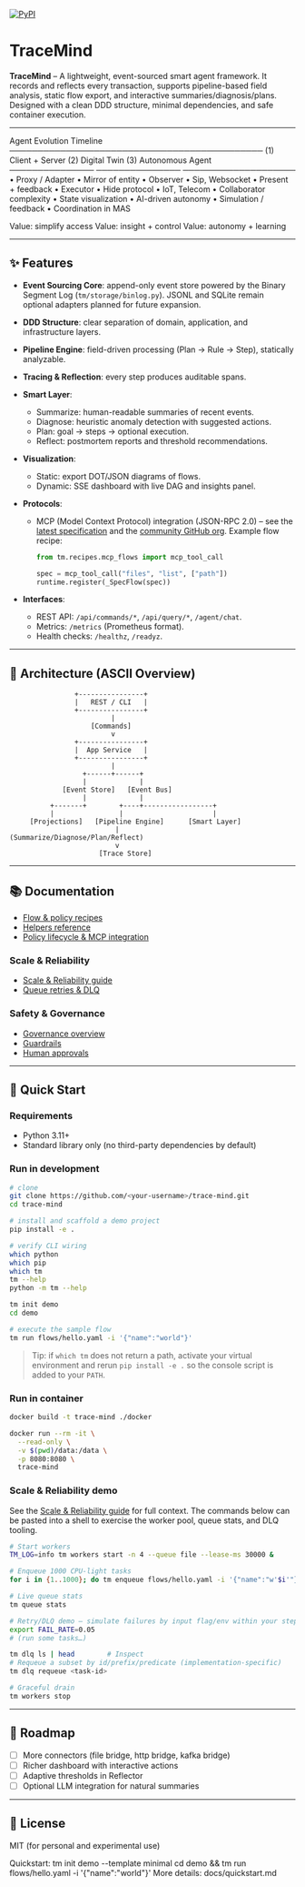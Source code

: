 [![PyPI](https://img.shields.io/pypi/v/trace-mind.svg)](#)
# TraceMind

**TraceMind** – A lightweight, event-sourced smart agent framework.
It records and reflects every transaction, supports pipeline-based field analysis, static flow export, and interactive summaries/diagnosis/plans.
Designed with a clean DDD structure, minimal dependencies, and safe container execution.

---

Agent Evolution Timeline
─────────────────────────────────────────────
(1) Client + Server        (2) Digital Twin         (3) Autonomous Agent
    ───────────────        ───────────────          ────────────────────
    • Proxy / Adapter      • Mirror of entity       • Observer
    • Sip, Websocket       • Present + feedback     • Executor
    • Hide protocol        • IoT, Telecom           • Collaborator
      complexity           • State visualization    • AI-driven autonomy
                           • Simulation / feedback  • Coordination in MAS

 Value: simplify access    Value: insight + control Value: autonomy + learning

---

## ✨ Features

* **Event Sourcing Core**: append-only event store powered by the Binary Segment Log (`tm/storage/binlog.py`). JSONL and SQLite remain optional adapters planned for future expansion.
* **DDD Structure**: clear separation of domain, application, and infrastructure layers.
* **Pipeline Engine**: field-driven processing (Plan → Rule → Step), statically analyzable.
* **Tracing & Reflection**: every step produces auditable spans.
* **Smart Layer**:

  * Summarize: human-readable summaries of recent events.
  * Diagnose: heuristic anomaly detection with suggested actions.
  * Plan: goal → steps → optional execution.
  * Reflect: postmortem reports and threshold recommendations.
* **Visualization**:

  * Static: export DOT/JSON diagrams of flows.
  * Dynamic: SSE dashboard with live DAG and insights panel.
* **Protocols**:

  * MCP (Model Context Protocol) integration (JSON-RPC 2.0) – see the
    [latest specification](https://modelcontextprotocol.io/specification/latest)
    and the [community GitHub org](https://github.com/modelcontextprotocol).
    Example flow recipe:
    ```python
    from tm.recipes.mcp_flows import mcp_tool_call

    spec = mcp_tool_call("files", "list", ["path"])
    runtime.register(_SpecFlow(spec))
    ```
* **Interfaces**:

  * REST API: `/api/commands/*`, `/api/query/*`, `/agent/chat`.
  * Metrics: `/metrics` (Prometheus format).
  * Health checks: `/healthz`, `/readyz`.

---

## 📂 Architecture (ASCII Overview)

```
                +----------------+
                |   REST / CLI   |
                +----------------+
                         |
                    [Commands]
                         v
                +----------------+
                |  App Service   |
                +----------------+
                         |
                  +------+------+
                  |             |
             [Event Store]   [Event Bus]
                  |             |
          +-------+        +----+-----------------+
          |                |                      |
     [Projections]   [Pipeline Engine]      [Smart Layer]
                          |              (Summarize/Diagnose/Plan/Reflect)
                          v
                      [Trace Store]
```

---

## 📚 Documentation

- [Flow & policy recipes](docs/recipes-v1.md)
- [Helpers reference](docs/helpers.md)
- [Policy lifecycle & MCP integration](docs/policy.md)

### Scale & Reliability

- [Scale & Reliability guide](docs/scale-and-reliability.md)
- [Queue retries & DLQ](docs/howto/retries_dlq.md)

### Safety & Governance

- [Governance overview](docs/governance.md)
- [Guardrails](docs/guard.md)
- [Human approvals](docs/hitl.md)

---

## 🚀 Quick Start

### Requirements

* Python 3.11+
* Standard library only (no third-party dependencies by default)

### Run in development

```bash
# clone
git clone https://github.com/<your-username>/trace-mind.git
cd trace-mind

# install and scaffold a demo project
pip install -e .

# verify CLI wiring
which python
which pip
which tm
tm --help
python -m tm --help

tm init demo
cd demo

# execute the sample flow
tm run flows/hello.yaml -i '{"name":"world"}'
```

> Tip: if `which tm` does not return a path, activate your virtual environment and rerun `pip install -e .` so the console script is added to your `PATH`.

### Run in container

```bash
docker build -t trace-mind ./docker

docker run --rm -it \
  --read-only \
  -v $(pwd)/data:/data \
  -p 8080:8080 \
  trace-mind
```


### Scale & Reliability demo

See the [Scale & Reliability guide](docs/scale-and-reliability.md) for full context. The commands below can be pasted into a shell to exercise the worker pool, queue stats, and DLQ tooling.

```bash
# Start workers
TM_LOG=info tm workers start -n 4 --queue file --lease-ms 30000 &

# Enqueue 1000 CPU-light tasks
for i in {1..1000}; do tm enqueue flows/hello.yaml -i '{"name":"w'$i'"}'; done

# Live queue stats
tm queue stats

# Retry/DLQ demo — simulate failures by input flag/env within your step
export FAIL_RATE=0.05
# (run some tasks…)

tm dlq ls | head        # Inspect
# Requeue a subset by id/prefix/predicate (implementation-specific)
tm dlq requeue <task-id>

# Graceful drain
tm workers stop
```

---

## 🧩 Roadmap

* [ ] More connectors (file bridge, http bridge, kafka bridge)
* [ ] Richer dashboard with interactive actions
* [ ] Adaptive thresholds in Reflector
* [ ] Optional LLM integration for natural summaries

---

## 📜 License

MIT (for personal and experimental use)

Quickstart:
tm init demo --template minimal
cd demo && tm run flows/hello.yaml -i '{"name":"world"}'
More details: docs/quickstart.md
